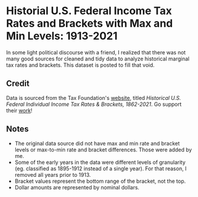 # Historial U.S. Federal Income Tax Rates and Brackets with Max and Min Levels: 1913-2021

In some light political discourse with a friend, I realized that there was not many good sources for cleaned and tidy data to analyze historical marginal tax rates and brackets. This dataset is posted to fill that void.

## Credit
Data is sourced from the Tax Foundation's [website](https://taxfoundation.org/historical-income-tax-rates-brackets/), titled *Historical U.S. Federal Individual Income Tax Rates & Brackets, 1862-2021*. Go support their [work](https://taxfoundation.org/historical-income-tax-rates-brackets/#donate)!

## Notes
- The original data source did not have max and min rate and bracket levels or max-to-min rate and bracket differences. Those were added by me.
- Some of the early years in the data were different levels of granularity (eg. classified as 1895-1912 instead of a single year). For that reason, I removed all years prior to 1913.
- Bracket values represent the bottom range of the bracket, not the top.
- Dollar amounts are represented by nominal dollars.
